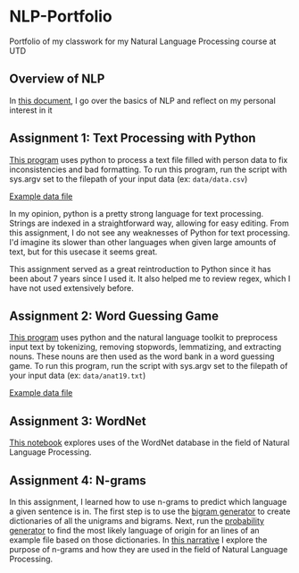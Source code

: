 # NLP-Portfolio
Portfolio of my classwork for my Natural Language Processing course at UTD

## Overview of NLP

In [this document](Overview_of_NLP.TXT), I go over the basics of NLP and reflect on my personal interest in it

## Assignment 1: Text Processing with Python

[This program](Assignment1.py) uses python to process a text file filled with person data to fix inconsistencies and bad formatting.
To run this program, run the script with sys.argv set to the filepath of your input data (ex: `data/data.csv`)

[Example data file](data/data.csv)

In my opinion, python is a pretty strong language for text processing. Strings are indexed in a straightforward way, allowing for easy editing. From this assignment, I do not see any weaknesses of Python for text processing. I'd imagine its slower than other languages when given large amounts of text, but for this usecase it seems great.

This assignment served as a great reintroduction to Python since it has been about 7 years since I used it. It also helped me to review regex, which I have not used extensively before.

## Assignment 2: Word Guessing Game

[This program](Assignment2.py) uses python and the natural language toolkit to preprocess input text by tokenizing, removing stopwords, lemmatizing, and extracting nouns. These nouns are then used as the word bank in a word guessing game.
To run this program, run the script with sys.argv set to the filepath of your input data (ex: `data/anat19.txt`)

[Example data file](data/anat19.txt)

## Assignment 3: WordNet

[This notebook](Assignment3.ipynb) explores uses of the WordNet database in the field of Natural Language Processing.

## Assignment 4: N-grams

In this assignment, I learned how to use n-grams to predict which language a given sentence is in. The first step is to use the [bigram generator](Assignment4/bigram_generator) to create dictionaries of all the unigrams and bigrams. Next, run the [probability generator](Assignment4/probability_generator) to find the most likely language of origin for an lines of an example file based on those dictionaries. In [this narrative](Assignment4/Ngrams_Narrative.pdf) I explore the purpose of n-grams and how they are used in the field of Natural Language Processing.


